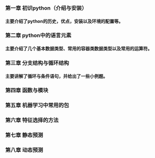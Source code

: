### 第一章 初识python（介绍与安装）

#### 主要介绍了python的历史，优点，安装以及环境的配置等。

### 第二章 python中的语言元素

#### 主要介绍了几个基本数据类型、常用的容器类数据类型以及常用的运算符。

### 第三章 分支结构与循环结构

#### 主要讲解了循环与条件语句，并给出了一些小例题。

### 第四章 函数与模块
### 第五章 机器学习中常用的包
### 第六章 特征选择的方法
### 第七章 静态预测
### 第八章 动态预测
